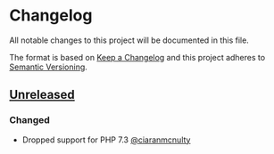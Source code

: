 # Changelog
All notable changes to this project will be documented in this file.

The format is based on [Keep a Changelog](http://keepachangelog.com/en/1.0.0/)
and this project adheres to [Semantic Versioning](http://semver.org/spec/v2.0.0.html).

## [Unreleased]
### Changed
 - Dropped support for PHP 7.3 [@ciaranmcnulty](https://github.com/ciaranmcnulty)
 
[Unreleased]: https://github.com/phpspec/phpspec/compare/main...next

